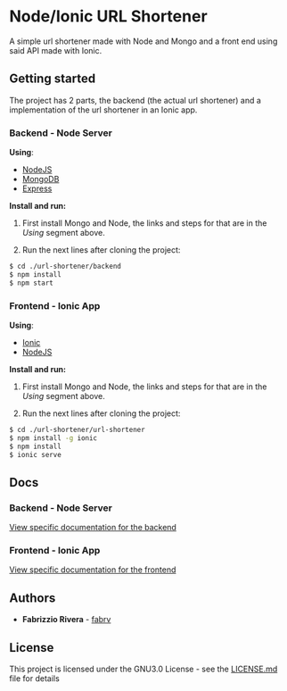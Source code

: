 # Node/Ionic URL Shortener
A simple url shortener made with Node and Mongo and a front end using said API made with Ionic.

## Getting started
The project has 2 parts, the backend (the actual url shortener) and a implementation of the url shortener in an Ionic app.
### Backend - Node Server
**Using**:
* [NodeJS](https://github.com/nodejs/node)
* [MongoDB](https://www.mongodb.com/)
* [Express](https://expressjs.com/)

**Install and run:**

1. First install Mongo and Node, the links and steps for that are in the *Using* segment above.

2. Run the next lines after cloning the project:
```bash
$ cd ./url-shortener/backend
$ npm install
$ npm start
```

### Frontend - Ionic App
**Using**:
* [Ionic](https://ionicframework.com)
* [NodeJS](https://github.com/nodejs/node)

**Install and run:**
1. First install Mongo and Node, the links and steps for that are in the *Using* segment above.

2. Run the next lines after cloning the project:
```bash
$ cd ./url-shortener/url-shortener
$ npm install -g ionic
$ npm install
$ ionic serve
```

## Docs
### Backend - Node Server
[View specific documentation for the backend](#)
### Frontend - Ionic App
[View specific documentation for the frontend](#)

## Authors

* **Fabrizzio Rivera** - [fabrv](https://github.com/fabrv)

## License

This project is licensed under the GNU3.0 License - see the [LICENSE.md](LICENSE.md) file for details
